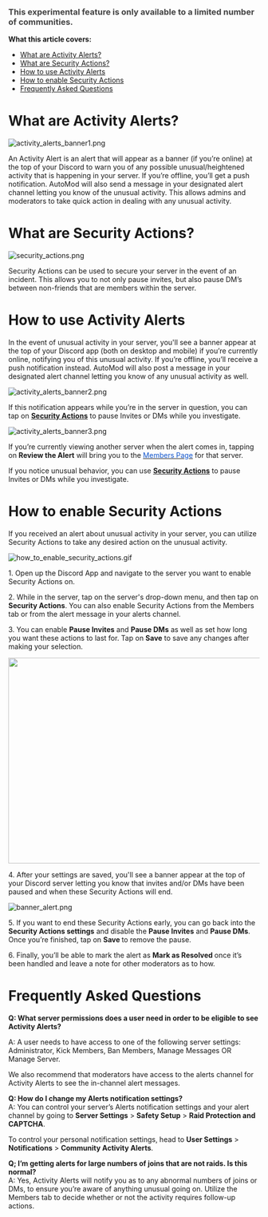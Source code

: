 <h3 id="h_01HAD80CK6TCPEHXXWJVKQH504"><span style="color: #434343;" data-darkreader-inline-color="">This experimental feature is only available to a limited number of communities.</span></h3>
<p><span class="wysiwyg-font-size-large"><strong>What this article covers: </strong></span></p>
<ul>
    <li><a href="#h_01HAD80CK658SGQ90C9HVK5KGG">What are Activity Alerts?</a></li>
    <li><a href="#h_01HAD80CK605PQ278XYQ8AASFX">What are Security Actions?</a></li>
    <li><a href="#h_01HAD80CK6B6W8NCDBPV1JEF2P">How to use Activity Alerts</a></li>
    <li><a href="#h_01HAD80CK67WF59GDGR7XGVAN8">How to enable Security Actions</a></li>
    <li><a href="#h_01HAD85BC7T9NY94HNNC20XEN0">Frequently Asked Questions</a></li>
</ul>
<h1 id="h_01HAD80CK658SGQ90C9HVK5KGG">What are Activity Alerts?</h1>
<p class="wysiwyg-text-align-center"><img src="https://support.discord.com/hc/article_attachments/17565739061783" alt="activity_alerts_banner1.png"></p>
<p>An Activity Alert is an alert that will appear as a banner (if you’re online) at the top of your Discord to warn you of any possible unusual/heightened activity that is happening in your server. If you’re offline, you’ll get a push notification. AutoMod will also send a message in your designated alert channel letting you know of the unusual activity. This allows admins and moderators to take quick action in dealing with any unusual activity.</p>
<h1 id="h_01HAD80CK605PQ278XYQ8AASFX">What are Security Actions?</h1>
<p class="wysiwyg-text-align-center"><img src="https://support.discord.com/hc/article_attachments/17565747207319" alt="security_actions.png"></p>
<p>Security Actions can be used to secure your server in the event of an incident. This allows you to not only pause invites, but also pause DM’s between non-friends that are members within the server.</p>
<h1 id="h_01HAD80CK6B6W8NCDBPV1JEF2P">How to use Activity Alerts</h1>
<p>In the event of unusual activity in your server, you'll see a banner appear at the top of your Discord app (both on desktop and mobile) if you’re currently online, notifying you of this unusual activity. If you’re offline, you’ll receive a push notification instead. AutoMod will also post a message in your designated alert channel letting you know of any unusual activity as well.</p>
<p class="wysiwyg-text-align-center"><img src="https://support.discord.com/hc/article_attachments/17565747216919" alt="activity_alerts_banner2.png"></p>
<p>If this notification appears while you’re in the server in question, you can tap on <a href="#h_01HAD80CK67WF59GDGR7XGVAN8"><strong>Security Actions</strong></a> to pause Invites or DMs while you investigate.</p>
<p class="wysiwyg-text-align-center"><img src="https://support.discord.com/hc/article_attachments/17565747230359" alt="activity_alerts_banner3.png"></p>
<p>If you’re currently viewing another server when the alert comes in, tapping on <strong>Review the Alert</strong> will bring you to the <a href="https://support.discord.com/hc/en-us/articles/15946797617431"><span class="wysiwyg-underline" style="color: #1155cc;" data-darkreader-inline-color="">Members Page</span></a> for that server.</p>
<p>If you notice unusual behavior, you can use <a href="#h_01HAD80CK67WF59GDGR7XGVAN8"><strong>Security Actions</strong></a> to pause Invites or DMs while you investigate.</p>
<h1 id="h_01HAD80CK67WF59GDGR7XGVAN8">How to enable Security Actions</h1>
<p>If you received an alert about unusual activity in your server, you can utilize Security Actions to take any desired action on the unusual activity.</p>
<p class="wysiwyg-text-align-center"><img src="https://support.discord.com/hc/article_attachments/17565747241623" alt="how_to_enable_security_actions.gif"></p>
<p>1. Open up the Discord App and navigate to the server you want to enable Security Actions on.</p>
<p>2. While in the server, tap on the server's drop-down menu, and then tap on <strong>Security Actions</strong>. You can also enable Security Actions from the Members tab or from the alert message in your alerts channel.</p>
<p>3. You can enable <strong>Pause Invites</strong> and <strong>Pause DMs</strong> as well as set how long you want these actions to last for. Tap on <strong>Save</strong> to save any changes after making your selection.</p>
<p class="wysiwyg-text-align-center"><img style="height: 412px; width: 591px;" src="https://lh3.googleusercontent.com/sG3gzzXj26foEZ2tK5m2znc2gUQ_8aM20dNcwIV1zFc6dsVnDoU_RM_N0P5JaxJs2E8nZy636CNffSIKDDok5c3LeYDfQG9h3bjNslHnyvP3d8Wmbu3ktwwk-DIRmk0wk5ORLYOzo5UepTpSRBrgVrA"></p>
<p>4. After your settings are saved, you'll see a banner appear at the top of your Discord server letting you know that invites and/or DMs have been paused and when these Security Actions will end.</p>
<p class="wysiwyg-text-align-center"><img src="https://support.discord.com/hc/article_attachments/17565747256599" alt="banner_alert.png"></p>
<p>5. If you want to end these Security Actions early, you can go back into the <strong>Security Actions settings</strong> and disable the <strong>Pause Invites</strong> and <strong>Pause DMs</strong>. Once you’re finished, tap on <strong>Save </strong>to remove the pause.</p>
<p>6. Finally, you’ll be able to mark the alert as <strong>Mark as Resolved </strong>once it’s been handled and leave a note for other moderators as to how.</p>
<h1 id="h_01HAD85BC7T9NY94HNNC20XEN0">Frequently Asked Questions</h1>
<p><strong>Q: What server permissions does a user need in order to be eligible to see Activity Alerts?</strong></p>
<p>A: A user needs to have access to one of the following server settings: Administrator, Kick Members, Ban Members, Manage Messages OR Manage Server.</p>
<p>We also recommend that moderators have access to the alerts channel for Activity Alerts to see the in-channel alert messages.</p>
<p><strong>Q: How do I change my Alerts notification settings?</strong><strong><br></strong>A: You can control your server’s Alerts notification settings and your alert channel by going to <strong>Server Settings</strong> &gt; <strong>Safety Setup</strong> &gt; <strong>Raid Protection and CAPTCHA</strong>.</p>
<p>To control your personal notification settings, head to <strong>User Settings</strong> &gt; <strong>Notifications</strong> &gt; <strong>Community Activity Alerts</strong>.</p>
<p><strong>Q; I’m getting alerts for large numbers of joins that are not raids. Is this normal?</strong><strong><br></strong>A: Yes, Activity Alerts will notify you as to any abnormal numbers of joins or DMs, to ensure you’re aware of anything unusual going on. Utilize the Members tab to decide whether or not the activity requires follow-up actions.</p>